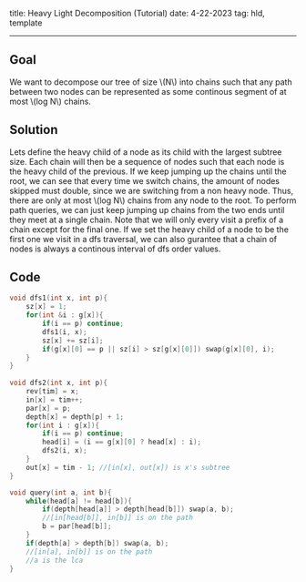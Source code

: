 title: Heavy Light Decomposition (Tutorial)
date: 4-22-2023
tag: hld, template

---

## Goal

We want to decompose our tree of size \\(N\\) into chains such that any path between two nodes can be represented as some continous segment of at most \\(log N\\) chains.

## Solution

Lets define the heavy child of a node as its child with the largest subtree size. Each chain will then be a sequence of nodes such that each node is the heavy child of the previous. If we keep jumping up the chains until the root, we can see that every time we switch chains, the amount of nodes skipped must double, since we are switching from a non heavy node. Thus, there are only at most \\(log N\\) chains from any node to the root. To perform path queries, we can just keep jumping up chains from the two ends until they meet at a single chain. Note that we will only every visit a prefix of a chain except for the final one. If we set the heavy child of a node to be the first one we visit in a dfs traversal, we can also gurantee that a chain of nodes is always a continous interval of dfs order values.

## Code

```c++
void dfs1(int x, int p){
    sz[x] = 1;
    for(int &i : g[x]){
        if(i == p) continue;
        dfs1(i, x);
        sz[x] += sz[i];
        if(g[x][0] == p || sz[i] > sz[g[x][0]]) swap(g[x][0], i);
    }
}
 
void dfs2(int x, int p){
    rev[tim] = x;
    in[x] = tim++;
    par[x] = p;
    depth[x] = depth[p] + 1;
    for(int i : g[x]){
        if(i == p) continue;
        head[i] = (i == g[x][0] ? head[x] : i);
        dfs2(i, x);
    }
    out[x] = tim - 1; //[in[x], out[x]) is x's subtree
}

void query(int a, int b){
    while(head[a] != head[b]){
        if(depth[head[a]] > depth[head[b]]) swap(a, b);
        //[in[head[b]], in[b]] is on the path
        b = par[head[b]];
    }
    if(depth[a] > depth[b]) swap(a, b);
    //[in[a], in[b]] is on the path
    //a is the lca
}
```